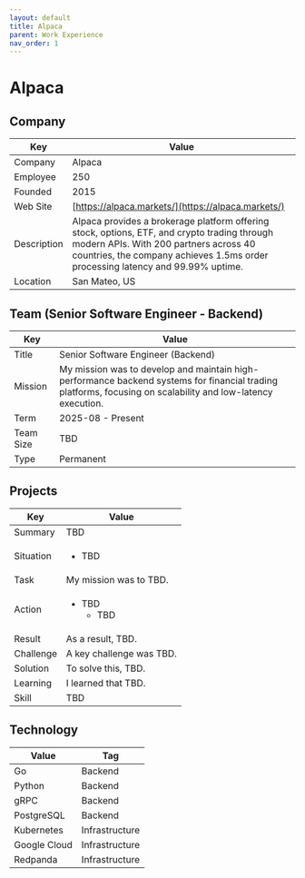 ```yaml
---
layout: default
title: Alpaca
parent: Work Experience
nav_order: 1
---
```


# Alpaca

## Company

| Key         | Value                                                                                                             |
| ----------- | ----------------------------------------------------------------------------------------------------------------- |
| Company     | Alpaca                                                                                                           |
| Employee    | 250                                                                                                              |
| Founded     | 2015                                                                                                              |
| Web Site    | [https://alpaca.markets/](https://alpaca.markets/)                                                               |
| Description | Alpaca provides a brokerage platform offering stock, options, ETF, and crypto trading through modern APIs. With 200 partners across 40 countries, the company achieves 1.5ms order processing latency and 99.99% uptime. |
| Location    | San Mateo, US                                                                                             |

## Team (Senior Software Engineer - Backend)

<table>
  <thead>
    <tr>
      <th>Key</th>
      <th>Value</th>
    </tr>
  </thead>
  <tbody>
    <tr>
      <td>Title</td>
      <td>Senior Software Engineer (Backend)</td>
    </tr>
    <tr>
      <td>Mission</td>
      <td>My mission was to develop and maintain high-performance backend systems for financial trading platforms, focusing on scalability and low-latency execution.</td>
    </tr>
    <tr>
      <td>Term</td>
      <td>2025-08 - Present</td>
    </tr>
    <tr>
      <td>Team Size</td>
      <td>TBD</td>
    </tr>
    <tr>
      <td>Type</td>
      <td>Permanent</td>
    </tr>
  </tbody>
</table>

## Projects

<table>
  <thead>
    <tr>
      <th>Key</th>
      <th>Value</th>
    </tr>
  </thead>
  <tbody>
    <tr>
      <td>Summary</td>
      <td>TBD</td>
    </tr>
    <tr>
      <td>Situation</td>
      <td>
        <ul>
          <li>TBD</li>
        </ul>
      </td>
    </tr>
    <tr>
      <td>Task</td>
      <td>My mission was to TBD.</td>
    </tr>
    <tr>
      <td>Action</td>
      <td>
        <ul>
          <li>TBD
            <ul>
              <li>TBD</li>
            </ul>
          </li>
        </ul>
      </td>
    </tr>
    <tr>
      <td>Result</td>
      <td>As a result, TBD.</td>
    </tr>
    <tr>
      <td>Challenge</td>
      <td>A key challenge was TBD.</td>
    </tr>
    <tr>
      <td>Solution</td>
      <td>To solve this, TBD.</td>
    </tr>
    <tr>
      <td>Learning</td>
      <td>I learned that TBD.</td>
    </tr>
    <tr>
      <td>Skill</td>
      <td>TBD</td>
    </tr>
  </tbody>
</table>

## Technology

| Value            | Tag            |
| ---------------- | -------------- |
| Go               | Backend        |
| Python           | Backend        |
| gRPC             | Backend        |
| PostgreSQL       | Backend        |
| Kubernetes       | Infrastructure |
| Google Cloud     | Infrastructure |
| Redpanda         | Infrastructure |